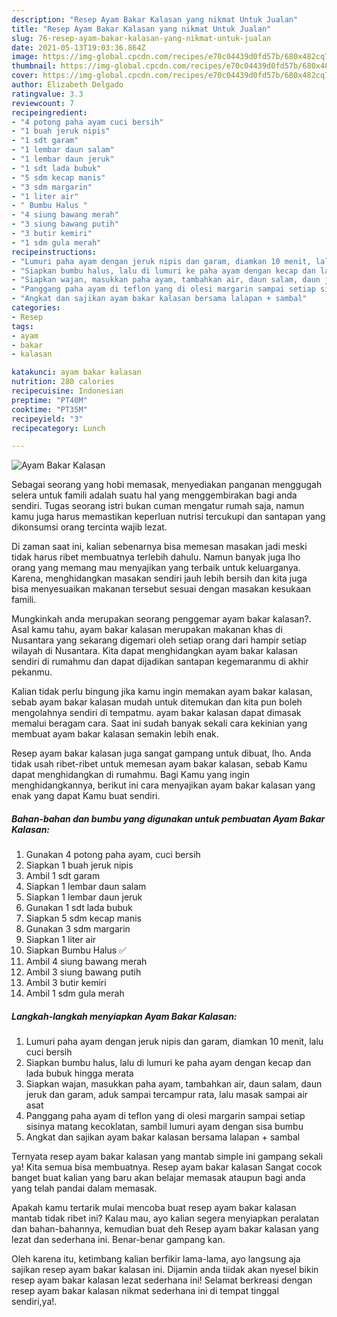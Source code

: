 ```yaml
---
description: "Resep Ayam Bakar Kalasan yang nikmat Untuk Jualan"
title: "Resep Ayam Bakar Kalasan yang nikmat Untuk Jualan"
slug: 76-resep-ayam-bakar-kalasan-yang-nikmat-untuk-jualan
date: 2021-05-13T19:03:36.864Z
image: https://img-global.cpcdn.com/recipes/e70c04439d0fd57b/680x482cq70/ayam-bakar-kalasan-foto-resep-utama.jpg
thumbnail: https://img-global.cpcdn.com/recipes/e70c04439d0fd57b/680x482cq70/ayam-bakar-kalasan-foto-resep-utama.jpg
cover: https://img-global.cpcdn.com/recipes/e70c04439d0fd57b/680x482cq70/ayam-bakar-kalasan-foto-resep-utama.jpg
author: Elizabeth Delgado
ratingvalue: 3.3
reviewcount: 7
recipeingredient:
- "4 potong paha ayam cuci bersih"
- "1 buah jeruk nipis"
- "1 sdt garam"
- "1 lembar daun salam"
- "1 lembar daun jeruk"
- "1 sdt lada bubuk"
- "5 sdm kecap manis"
- "3 sdm margarin"
- "1 liter air"
- " Bumbu Halus "
- "4 siung bawang merah"
- "3 siung bawang putih"
- "3 butir kemiri"
- "1 sdm gula merah"
recipeinstructions:
- "Lumuri paha ayam dengan jeruk nipis dan garam, diamkan 10 menit, lalu cuci bersih"
- "Siapkan bumbu halus, lalu di lumuri ke paha ayam dengan kecap dan lada bubuk hingga merata"
- "Siapkan wajan, masukkan paha ayam, tambahkan air, daun salam, daun jeruk dan garam, aduk sampai tercampur rata, lalu masak sampai air asat"
- "Panggang paha ayam di teflon yang di olesi margarin sampai setiap sisinya matang kecoklatan, sambil lumuri ayam dengan sisa bumbu"
- "Angkat dan sajikan ayam bakar kalasan bersama lalapan + sambal"
categories:
- Resep
tags:
- ayam
- bakar
- kalasan

katakunci: ayam bakar kalasan 
nutrition: 280 calories
recipecuisine: Indonesian
preptime: "PT40M"
cooktime: "PT35M"
recipeyield: "3"
recipecategory: Lunch

---
```



![Ayam Bakar Kalasan](https://img-global.cpcdn.com/recipes/e70c04439d0fd57b/680x482cq70/ayam-bakar-kalasan-foto-resep-utama.jpg)

Sebagai seorang yang hobi memasak, menyediakan panganan menggugah selera untuk famili adalah suatu hal yang menggembirakan bagi anda sendiri. Tugas seorang istri bukan cuman mengatur rumah saja, namun kamu juga harus memastikan keperluan nutrisi tercukupi dan santapan yang dikonsumsi orang tercinta wajib lezat.

Di zaman  saat ini, kalian sebenarnya bisa memesan masakan jadi meski tidak harus ribet membuatnya terlebih dahulu. Namun banyak juga lho orang yang memang mau menyajikan yang terbaik untuk keluarganya. Karena, menghidangkan masakan sendiri jauh lebih bersih dan kita juga bisa menyesuaikan makanan tersebut sesuai dengan masakan kesukaan famili. 



Mungkinkah anda merupakan seorang penggemar ayam bakar kalasan?. Asal kamu tahu, ayam bakar kalasan merupakan makanan khas di Nusantara yang sekarang digemari oleh setiap orang dari hampir setiap wilayah di Nusantara. Kita dapat menghidangkan ayam bakar kalasan sendiri di rumahmu dan dapat dijadikan santapan kegemaranmu di akhir pekanmu.

Kalian tidak perlu bingung jika kamu ingin memakan ayam bakar kalasan, sebab ayam bakar kalasan mudah untuk ditemukan dan kita pun boleh mengolahnya sendiri di tempatmu. ayam bakar kalasan dapat dimasak memalui beragam cara. Saat ini sudah banyak sekali cara kekinian yang membuat ayam bakar kalasan semakin lebih enak.

Resep ayam bakar kalasan juga sangat gampang untuk dibuat, lho. Anda tidak usah ribet-ribet untuk memesan ayam bakar kalasan, sebab Kamu dapat menghidangkan di rumahmu. Bagi Kamu yang ingin menghidangkannya, berikut ini cara menyajikan ayam bakar kalasan yang enak yang dapat Kamu buat sendiri.

<!--inarticleads1-->

##### Bahan-bahan dan bumbu yang digunakan untuk pembuatan Ayam Bakar Kalasan:

1. Gunakan 4 potong paha ayam, cuci bersih
1. Siapkan 1 buah jeruk nipis
1. Ambil 1 sdt garam
1. Siapkan 1 lembar daun salam
1. Siapkan 1 lembar daun jeruk
1. Gunakan 1 sdt lada bubuk
1. Siapkan 5 sdm kecap manis
1. Gunakan 3 sdm margarin
1. Siapkan 1 liter air
1. Siapkan  Bumbu Halus ✅
1. Ambil 4 siung bawang merah
1. Ambil 3 siung bawang putih
1. Ambil 3 butir kemiri
1. Ambil 1 sdm gula merah




<!--inarticleads2-->

##### Langkah-langkah menyiapkan Ayam Bakar Kalasan:

1. Lumuri paha ayam dengan jeruk nipis dan garam, diamkan 10 menit, lalu cuci bersih
1. Siapkan bumbu halus, lalu di lumuri ke paha ayam dengan kecap dan lada bubuk hingga merata
1. Siapkan wajan, masukkan paha ayam, tambahkan air, daun salam, daun jeruk dan garam, aduk sampai tercampur rata, lalu masak sampai air asat
1. Panggang paha ayam di teflon yang di olesi margarin sampai setiap sisinya matang kecoklatan, sambil lumuri ayam dengan sisa bumbu
1. Angkat dan sajikan ayam bakar kalasan bersama lalapan + sambal




Ternyata resep ayam bakar kalasan yang mantab simple ini gampang sekali ya! Kita semua bisa membuatnya. Resep ayam bakar kalasan Sangat cocok banget buat kalian yang baru akan belajar memasak ataupun bagi anda yang telah pandai dalam memasak.

Apakah kamu tertarik mulai mencoba buat resep ayam bakar kalasan mantab tidak ribet ini? Kalau mau, ayo kalian segera menyiapkan peralatan dan bahan-bahannya, kemudian buat deh Resep ayam bakar kalasan yang lezat dan sederhana ini. Benar-benar gampang kan. 

Oleh karena itu, ketimbang kalian berfikir lama-lama, ayo langsung aja sajikan resep ayam bakar kalasan ini. Dijamin anda tiidak akan nyesel bikin resep ayam bakar kalasan lezat sederhana ini! Selamat berkreasi dengan resep ayam bakar kalasan nikmat sederhana ini di tempat tinggal sendiri,ya!.

